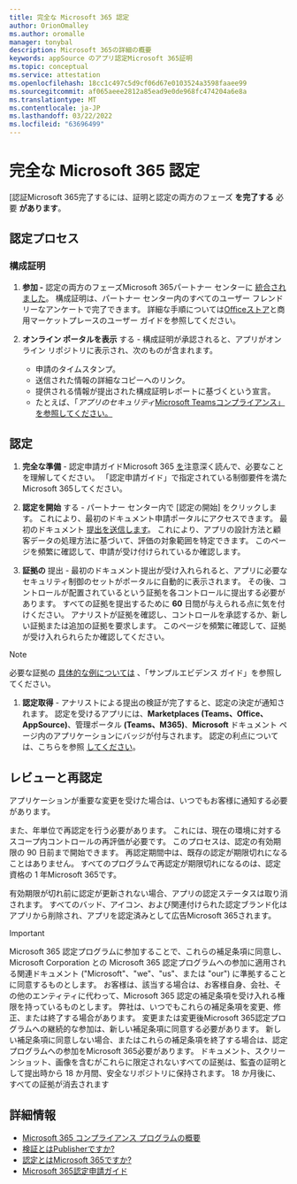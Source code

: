 ```yaml
---
title: 完全な Microsoft 365 認定
author: OrionOmalley
ms.author: oromalle
manager: tonybal
description: Microsoft 365の詳細の概要
keywords: appSource のアプリ認定Microsoft 365証明
ms.topic: conceptual
ms.service: attestation
ms.openlocfilehash: 18cc1c497c5d9cf06d67e0103524a3598faaee99
ms.sourcegitcommit: af065aeee2812a85ead9e0de968fc474204a6e8a
ms.translationtype: MT
ms.contentlocale: ja-JP
ms.lasthandoff: 03/22/2022
ms.locfileid: "63696499"
---
```

# <a name="complete-microsoft-365-certification"></a>完全な Microsoft 365 認定

[認証Microsoft 365完了するには、証明と認定の両方のフェーズ **を完了する** 必要 **があります**。


## <a name="certification-process"></a>認定プロセス

### <a name="attestation"></a>構成証明

1. **参加 -** 認定の両方のフェーズMicrosoft 365パートナー センターに [統合されました](https://partner.microsoft.com)。 構成証明は、パートナー センター内のすべてのユーザー フレンドリーなアンケートで完了できます。 詳細な手順については[Officeストア](../docs/userguide.md)と商用マーケットプレース[](/docs/saasuserguide.md)のユーザー ガイドを参照してください。

1. **オンライン ポータルを表示** する - 構成証明が承認されると、アプリがオンライン リポジトリに表示され、次のものが含まれます。
   - 申請のタイムスタンプ。
   - 送信された情報の詳細なコピーへのリンク。
   - 提供される情報が提出された構成証明レポートに基づくという宣言。
   - たとえば、「*アプリのセキュリティ*[Microsoft Teamsコンプライアンス」を参照してください。](../teams/teams-apps.md)


## <a name="certification"></a>認定

1. **完全な準備** - 認定申請ガイドMicrosoft 365 [を](../docs/certification-submission-guide.md)注意深く読んで、必要なことを理解してください。 「認定申請ガイド」で指定されている制御[](../docs/certification-submission-guide.md#app-certification-criteria)要件を満たMicrosoft 365してください。

1. **認定を開始** する - パートナー センター内で [認定の開始] をクリックします。 これにより、最初のドキュメント申請ポータルにアクセスできます。 最初のドキュメント [提出を送信します](../docs/certification-submission-guide.md#initial-document-submission)。 これにより、アプリの設計方法と顧客データの処理方法に基づいて、評価の対象範囲を特定できます。 このページを頻繁に確認して、申請が受け付けられているか確認します。

1. **証拠の** 提出 - 最初のドキュメント提出が受け入れられると、アプリに必要なセキュリティ制御のセットがポータルに自動的に表示されます。 その後、コントロールが配置されているという証拠を各コントロールに提出する必要があります。 すべての証拠を提出するために **60** 日間が与えられる点に気を付けください。 アナリストが証拠を確認し、コントロールを承認するか、新しい証拠または追加の証拠を要求します。 このページを頻繁に確認して、証拠が受け入れられらたか確認してください。

>[!NOTE]
> 必要な証拠の [具体的な例については](../docs/certification-sample-evidence-guide.md) 、「サンプルエビデンス ガイド」を参照してください。

1. **認定取得** - アナリストによる提出の検証が完了すると、認定の決定が通知されます。 認定を受けるアプリには、**Marketplaces (Teams、Office、AppSource)**、管理ポータル **(Teams、M365)**、**Microsoft** ドキュメント ページ内のアプリケーションにバッジが付与されます。 認定の利点については、こちらを参照 [してください](../docs/enterprise-app-certification-guide.md#program-benefits)。


## <a name="review-and-re-certification"></a>レビューと再認定
アプリケーションが重要な変更を受けた[](../docs/certification-submission-guide.md#significant-changes)場合は、いつでもお客様に通知する必要があります。

また、年単位で再認定を行う必要があります。 これには、現在の環境に対するスコープ内コントロールの再評価が必要です。 このプロセスは、認定の有効期限の 90 日前まで開始できます。 再認定期間中は、既存の認定が期限切れになることはありません。 すべてのプログラムで再認定が期限切れになるのは、認定資格の 1 年Microsoft 365です。

有効期限が切れ前に認定が更新されない場合、アプリの認定ステータスは取り消されます。 すべてのバッド、アイコン、および関連付けられた認定ブランド化はアプリから削除され、アプリを認定済みとして広告Microsoft 365されます。


> [!IMPORTANT]
> Microsoft 365 認定プログラムに参加することで、これらの補足条項に同意し、Microsoft Corporation との Microsoft 365 認定プログラムへの参加に適用される関連ドキュメント ("Microsoft"、"we"、"us"、または "our") に準拠することに同意するものとします。 お客様は、該当する場合は、お客様自身、会社、その他のエンティティに代わって、Microsoft 365 認定の補足条項を受け入れる権限を持っているものとします。 弊社は、いつでもこれらの補足条項を変更、修正、または終了する場合があります。 変更または変更後Microsoft 365認定プログラムへの継続的な参加は、新しい補足条項に同意する必要があります。 新しい補足条項に同意しない場合、またはこれらの補足条項を終了する場合は、認定プログラムへの参加をMicrosoft 365必要があります。
ドキュメント、スクリーンショット、画像を含むがこれらに限定されないすべての証拠は、監査の証明として提出時から 18 か月間、安全なリポジトリに保持されます。 18 か月後に、すべての証拠が消去されます

## <a name="learn-more"></a>詳細情報

* [Microsoft 365 コンプライアンス プログラムの概要](~/overview.md)  
* [検証とはPublisherですか?](https://docs.microsoft.com/azure/active-directory/develop/publisher-verification-overview)
* [認定とはMicrosoft 365ですか?](~/docs/enterprise-app-certification-guide.md)  
* [Microsoft 365認定申請ガイド](~/docs/certification-submission-guide.md)
